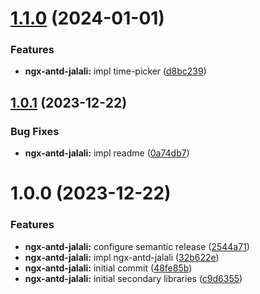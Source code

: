 # [1.1.0](https://github.com/psychomet/ngx-antd-jalali/compare/ngx-antd-jalali-v1.0.1...ngx-antd-jalali-v1.1.0) (2024-01-01)


### Features

* **ngx-antd-jalali:** impl time-picker ([d8bc239](https://github.com/psychomet/ngx-antd-jalali/commit/d8bc23980eb089e4b7ca0d45f27389dd930d94aa))

## [1.0.1](https://github.com/psychomet/ngx-antd-jalali/compare/ngx-antd-jalali-v1.0.0...ngx-antd-jalali-v1.0.1) (2023-12-22)


### Bug Fixes

* **ngx-antd-jalali:** impl readme ([0a74db7](https://github.com/psychomet/ngx-antd-jalali/commit/0a74db7bc65082d336ba6317b27f753230ceb379))

# 1.0.0 (2023-12-22)


### Features

* **ngx-antd-jalali:** configure semantic release ([2544a71](https://github.com/psychomet/ngx-antd-jalali/commit/2544a71291d30983c9d658f7b3f50cee130795a5))
* **ngx-antd-jalali:** impl ngx-antd-jalali ([32b622e](https://github.com/psychomet/ngx-antd-jalali/commit/32b622eb7c23f01d96c44f93794b7ca162394ab5))
* **ngx-antd-jalali:** initial commit ([48fe85b](https://github.com/psychomet/ngx-antd-jalali/commit/48fe85b57e034d2393cc6a73c79936086754ac15))
* **ngx-antd-jalali:** initial secondary libraries ([c9d6355](https://github.com/psychomet/ngx-antd-jalali/commit/c9d6355af92e3716f14611b4e6293daeae03df00))
